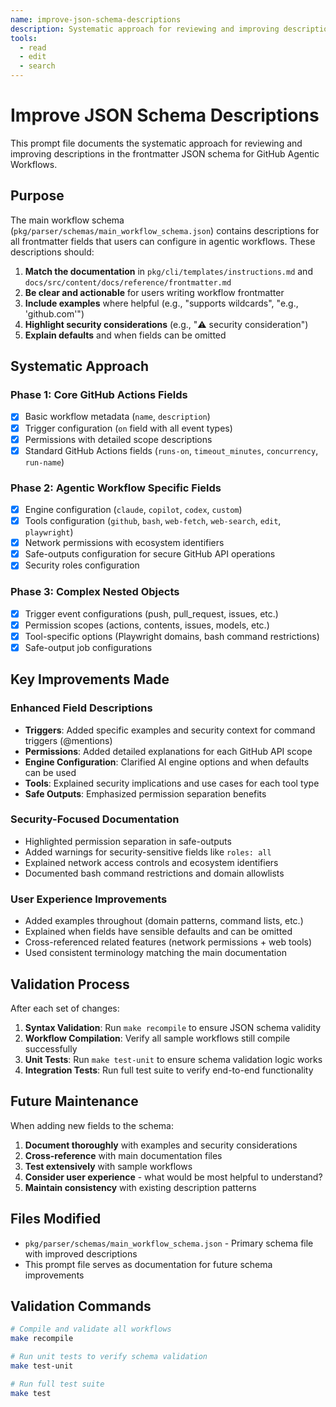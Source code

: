 ```yaml
---
name: improve-json-schema-descriptions
description: Systematic approach for reviewing and improving descriptions in the frontmatter JSON schema for GitHub Agentic Workflows
tools:
  - read
  - edit
  - search
---
```


# Improve JSON Schema Descriptions

This prompt file documents the systematic approach for reviewing and improving descriptions in the frontmatter JSON schema for GitHub Agentic Workflows.

## Purpose

The main workflow schema (`pkg/parser/schemas/main_workflow_schema.json`) contains descriptions for all frontmatter fields that users can configure in agentic workflows. These descriptions should:

1. **Match the documentation** in `pkg/cli/templates/instructions.md` and `docs/src/content/docs/reference/frontmatter.md`
2. **Be clear and actionable** for users writing workflow frontmatter
3. **Include examples** where helpful (e.g., "supports wildcards", "e.g., 'github.com'")
4. **Highlight security considerations** (e.g., "⚠️ security consideration")
5. **Explain defaults** and when fields can be omitted

## Systematic Approach

### Phase 1: Core GitHub Actions Fields
- [x] Basic workflow metadata (`name`, `description`)
- [x] Trigger configuration (`on` field with all event types)
- [x] Permissions with detailed scope descriptions
- [x] Standard GitHub Actions fields (`runs-on`, `timeout_minutes`, `concurrency`, `run-name`)

### Phase 2: Agentic Workflow Specific Fields
- [x] Engine configuration (`claude`, `copilot`, `codex`, `custom`)
- [x] Tools configuration (`github`, `bash`, `web-fetch`, `web-search`, `edit`, `playwright`)
- [x] Network permissions with ecosystem identifiers
- [x] Safe-outputs configuration for secure GitHub API operations
- [x] Security roles configuration

### Phase 3: Complex Nested Objects
- [x] Trigger event configurations (push, pull_request, issues, etc.)
- [x] Permission scopes (actions, contents, issues, models, etc.)
- [x] Tool-specific options (Playwright domains, bash command restrictions)
- [x] Safe-output job configurations

## Key Improvements Made

### Enhanced Field Descriptions
- **Triggers**: Added specific examples and security context for command triggers (@mentions)
- **Permissions**: Added detailed explanations for each GitHub API scope
- **Engine Configuration**: Clarified AI engine options and when defaults can be used
- **Tools**: Explained security implications and use cases for each tool type
- **Safe Outputs**: Emphasized permission separation benefits

### Security-Focused Documentation
- Highlighted permission separation in safe-outputs
- Added warnings for security-sensitive fields like `roles: all`
- Explained network access controls and ecosystem identifiers
- Documented bash command restrictions and domain allowlists

### User Experience Improvements
- Added examples throughout (domain patterns, command lists, etc.)
- Explained when fields have sensible defaults and can be omitted
- Cross-referenced related features (network permissions + web tools)
- Used consistent terminology matching the main documentation

## Validation Process

After each set of changes:

1. **Syntax Validation**: Run `make recompile` to ensure JSON schema validity
2. **Workflow Compilation**: Verify all sample workflows still compile successfully  
3. **Unit Tests**: Run `make test-unit` to ensure schema validation logic works
4. **Integration Tests**: Run full test suite to verify end-to-end functionality

## Future Maintenance

When adding new fields to the schema:

1. **Document thoroughly** with examples and security considerations
2. **Cross-reference** with main documentation files
3. **Test extensively** with sample workflows
4. **Consider user experience** - what would be most helpful to understand?
5. **Maintain consistency** with existing description patterns

## Files Modified

- `pkg/parser/schemas/main_workflow_schema.json` - Primary schema file with improved descriptions
- This prompt file serves as documentation for future schema improvements

## Validation Commands

```bash
# Compile and validate all workflows
make recompile

# Run unit tests to verify schema validation
make test-unit

# Run full test suite
make test
```